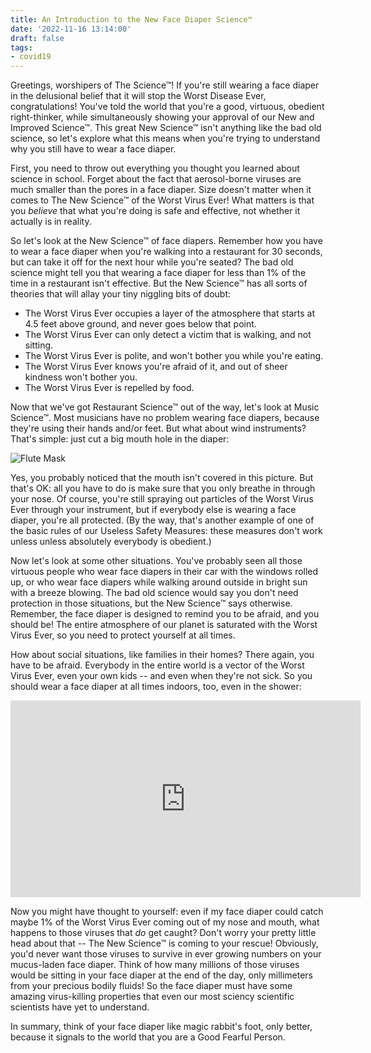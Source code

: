 ```yaml
---
title: An Introduction to the New Face Diaper Science™
date: '2022-11-16 13:14:00'
draft: false
tags:
- covid19
---
```


Greetings, worshipers of The Science™!  If you're still wearing a face diaper
in the delusional belief that it will stop the Worst Disease Ever, congratulations!
You've told the world that you're a good, virtuous, obedient right-thinker, while
simultaneously showing your approval of our New and Improved Science™.  This
great New Science™ isn't anything like the bad old science, so let's explore
what this means when you're trying to understand why you still have to
wear a face diaper.

<!--more-->

First, you need to throw out everything you thought you learned about science
in school.  Forget about the fact that aerosol-borne viruses are much smaller than
the pores in a face diaper.  Size doesn't matter when it comes to The New Science™
of the Worst Virus Ever!   What matters is that you *believe* that what you're
doing is safe and effective, not whether it actually is in reality.

So let's look at the New Science™ of face diapers.  Remember how you
have to wear a face diaper when you're walking into a restaurant for 30 seconds,
but can take it off for the next hour while you're seated?  The bad old science
might tell you that wearing a face diaper for less than 1% of the time
in a restaurant isn't effective.  But the New Science™ has all sorts
of theories that will allay your tiny niggling bits of doubt:

* The Worst Virus Ever occupies a layer of the atmosphere that starts
at 4.5 feet above ground, and never goes below that point.
* The Worst Virus Ever can only detect a victim that is walking, and not sitting.
* The Worst Virus Ever is polite, and won't bother you while you're eating.
* The Worst Virus Ever knows you're afraid of it, and out of sheer kindness won't bother you.
* The Worst Virus Ever is repelled by food.

Now that we've got Restaurant Science™ out of the way, let's look at Music Science™.
Most musicians have no problem wearing face diapers, because they're using their
hands and/or feet.  But what about wind instruments?  That's simple: just cut
a big mouth hole in the diaper:

![Flute Mask](/images/flute-mask.jpg)

Yes, you probably noticed that the mouth isn't covered in this
picture.  But that's OK: all you have to do is make sure that you only
breathe in through your nose.  Of course, you're still spraying out
particles of the Worst Virus Ever through your instrument, but if
everybody else is wearing a face diaper, you're all protected.  (By
the way, that's another example of one of the basic rules of our
Useless Safety Measures: these measures don't work unless unless
absolutely everybody is obedient.)

Now let's look at some other situations.  You've probably seen all those
virtuous people who wear face diapers in their car with the windows
rolled up, or who wear face diapers while walking around outside
in bright sun with a breeze blowing.  The bad old science would say
you don't need protection in those situations, but the New Science™
says otherwise.  Remember, the face diaper is designed to remind
you to be afraid, and you should be!  The entire atmosphere of
our planet is saturated with the Worst Virus Ever, so you need to
protect yourself at all times.

How about social situations, like families in their homes?  There
again, you have to be afraid.  Everybody in the entire world
is a vector of the Worst Virus Ever, even your own kids -- and
even when they're not sick.  So you should wear a face diaper
at all times indoors, too, even in the shower:

<iframe width="560" height="315" src="https://www.youtube.com/embed/YzSgXonr0X0" title="YouTube video player" frameborder="0" allow="accelerometer; autoplay; clipboard-write; encrypted-media; gyroscope; picture-in-picture" allowfullscreen>
</iframe>

Now you might have thought to yourself: even if my face diaper could
catch maybe 1% of the Worst Virus Ever coming out of my nose and
mouth, what happens to those viruses that *do* get caught?  Don't
worry your pretty little head about that -- The New Science™ is coming to
your rescue!  Obviously, you'd never want those viruses to survive in
ever growing numbers on your mucus-laden face diaper.  Think of how
many millions of those viruses would be sitting in your face diaper at
the end of the day, only millimeters from your precious bodily fluids!
So the face diaper must have some amazing virus-killing properties
that even our most sciency scientific scientists have yet to understand.

In summary, think of your face diaper like magic rabbit's foot, only better, because
it signals to the world that you are a Good Fearful Person.
